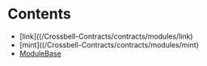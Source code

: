 

# Contents
- [link]((/Crossbell-Contracts/contracts/modules/link)
- [mint]((/Crossbell-Contracts/contracts/modules/mint)
- [ModuleBase](ModuleBase.sol/contract.ModuleBase.md)
